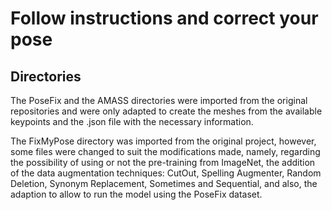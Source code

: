 # Follow instructions and correct your pose
## Directories
The PoseFix and the AMASS directories were imported from the original repositories and were only adapted to create the meshes from the available keypoints and the .json file with the necessary information.

The FixMyPose directory was imported from the original project, however, some files were changed to suit the modifications made, namely, regarding the possibility of using or not the pre-training from ImageNet, the addition of the data augmentation techniques: CutOut, Spelling Augmenter, Random Deletion, Synonym Replacement, Sometimes and Sequential, and also, the adaption to allow to run the model using the PoseFix dataset.
